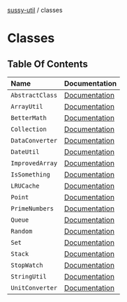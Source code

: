 [sussy-util](../README.md) / classes

# Classes

## Table Of Contents

| Name | Documentation |
| :------ | :------ |
| `AbstractClass` | [Documentation](./AbstractClass.md) |
| `ArrayUtil` | [Documentation](./ArrayUtil.md) |
| `BetterMath` | [Documentation](./BetterMath.md) |
| `Collection` | [Documentation](./Collection.md) |
| `DataConverter` | [Documentation](./DataConverter.md) |
| `DateUtil` | [Documentation](./DateUtil.md) |
| `ImprovedArray` | [Documentation](./ImprovedArray.md) |
| `IsSomething` | [Documentation](./IsSomething.md) |
| `LRUCache` | [Documentation](./LRUCache.md) |
| `Point` | [Documentation](./Point.md) |
| `PrimeNumbers` | [Documentation](./PrimeNumbers.md) |
| `Queue` | [Documentation](./Queue.md) |
| `Random` | [Documentation](./Random.md) |
| `Set` | [Documentation](./Set.md) |
| `Stack` | [Documentation](./Stack.md) |
| `StopWatch` | [Documentation](./StopWatch.md) |
| `StringUtil` | [Documentation](./StringUtil.md) |
| `UnitConverter` | [Documentation](./UnitConverter.md) |
